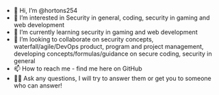 - 👋 Hi, I’m @hortons254
- 👀 I’m interested in Security in general, coding, security in gaming and web development
- 🌱 I’m currently learning security in gaming and web development
- 💞️ I’m looking to collaborate on security concepts, waterfall/agile/DevOps product, program and project management, developing concepts/formulas/guidance on secure coding, security in general
- 📫 How to reach me - find me here on GitHub
- 🤷‍♂️ Ask any questions, I will try to answer them or get you to someone who can answer!

